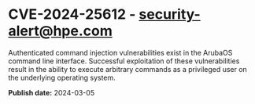 # CVE-2024-25612 - security-alert@hpe.com

Authenticated command injection vulnerabilities exist in the ArubaOS command line interface. Successful exploitation of these vulnerabilities result in the ability to execute arbitrary commands as a privileged user on the underlying operating system.



**Publish date:** 2024-03-05
